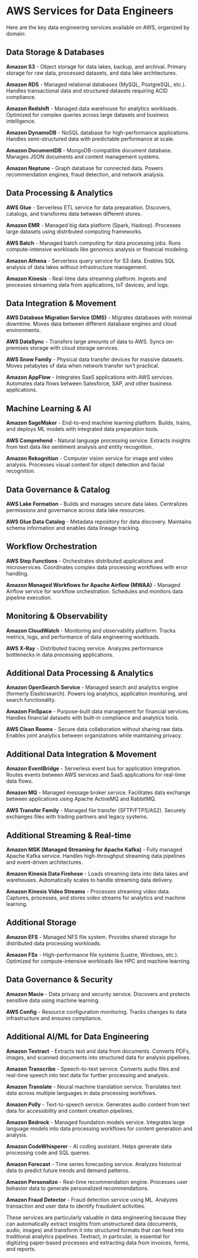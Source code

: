 # AWS Services for Data Engineers
Here are the key data engineering services available on AWS, organized by domain:

## Data Storage & Databases
**Amazon S3** - Object storage for data lakes, backup, and archival. Primary storage for raw data, processed datasets, and data lake architectures.

**Amazon RDS** - Managed relational databases (MySQL, PostgreSQL, etc.). Handles transactional data and structured datasets requiring ACID compliance.

**Amazon Redshift** - Managed data warehouse for analytics workloads. Optimized for complex queries across large datasets and business intelligence.

**Amazon DynamoDB** - NoSQL database for high-performance applications. Handles semi-structured data with predictable performance at scale.

**Amazon DocumentDB** - MongoDB-compatible document database. Manages JSON documents and content management systems.

**Amazon Neptune** - Graph database for connected data. Powers recommendation engines, fraud detection, and network analysis.

## Data Processing & Analytics
**AWS Glue** - Serverless ETL service for data preparation. Discovers, catalogs, and transforms data between different stores.

**Amazon EMR** - Managed big data platform (Spark, Hadoop). Processes large datasets using distributed computing frameworks.

**AWS Batch** - Managed batch computing for data processing jobs. Runs compute-intensive workloads like genomics analysis or financial modeling.

**Amazon Athena** - Serverless query service for S3 data. Enables SQL analysis of data lakes without infrastructure management.

**Amazon Kinesis** - Real-time data streaming platform. Ingests and processes streaming data from applications, IoT devices, and logs.

## Data Integration & Movement
**AWS Database Migration Service (DMS)** - Migrates databases with minimal downtime. Moves data between different database engines and cloud environments.

**AWS DataSync** - Transfers large amounts of data to AWS. Syncs on-premises storage with cloud storage services.

**AWS Snow Family** - Physical data transfer devices for massive datasets. Moves petabytes of data when network transfer isn't practical.

**Amazon AppFlow** - Integrates SaaS applications with AWS services. Automates data flows between Salesforce, SAP, and other business applications.

## Machine Learning & AI
**Amazon SageMaker** - End-to-end machine learning platform. Builds, trains, and deploys ML models with integrated data preparation tools.

**AWS Comprehend** - Natural language processing service. Extracts insights from text data like sentiment analysis and entity recognition.

**Amazon Rekognition** - Computer vision service for image and video analysis. Processes visual content for object detection and facial recognition.

## Data Governance & Catalog
**AWS Lake Formation** - Builds and manages secure data lakes. Centralizes permissions and governance across data lake resources.

**AWS Glue Data Catalog** - Metadata repository for data discovery. Maintains schema information and enables data lineage tracking.

## Workflow Orchestration
**AWS Step Functions** - Orchestrates distributed applications and microservices. Coordinates complex data processing workflows with error handling.

**Amazon Managed Workflows for Apache Airflow (MWAA)** - Managed Airflow service for workflow orchestration. Schedules and monitors data pipeline execution.

## Monitoring & Observability
**Amazon CloudWatch** - Monitoring and observability platform. Tracks metrics, logs, and performance of data engineering workloads.

**AWS X-Ray** - Distributed tracing service. Analyzes performance bottlenecks in data processing applications.

## Additional Data Processing & Analytics
**Amazon OpenSearch Service** - Managed search and analytics engine (formerly Elasticsearch). Powers log analytics, application monitoring, and search functionality.

**Amazon FinSpace** - Purpose-built data management for financial services. Handles financial datasets with built-in compliance and analytics tools.

**AWS Clean Rooms** - Secure data collaboration without sharing raw data. Enables joint analytics between organizations while maintaining privacy.

## Additional Data Integration & Movement
**Amazon EventBridge** - Serverless event bus for application integration. Routes events between AWS services and SaaS applications for real-time data flows.

**Amazon MQ** - Managed message broker service. Facilitates data exchange between applications using Apache ActiveMQ and RabbitMQ.

**AWS Transfer Family** - Managed file transfer (SFTP/FTPS/AS2). Securely exchanges files with trading partners and legacy systems.

## Additional Streaming & Real-time
**Amazon MSK (Managed Streaming for Apache Kafka)** - Fully managed Apache Kafka service. Handles high-throughput streaming data pipelines and event-driven architectures.

**Amazon Kinesis Data Firehose** - Loads streaming data into data lakes and warehouses. Automatically scales to handle streaming data delivery.

**Amazon Kinesis Video Streams** - Processes streaming video data. Captures, processes, and stores video streams for analytics and machine learning.

## Additional Storage
**Amazon EFS** - Managed NFS file system. Provides shared storage for distributed data processing workloads.

**Amazon FSx** - High-performance file systems (Lustre, Windows, etc.). Optimized for compute-intensive workloads like HPC and machine learning.

## Data Governance & Security
**Amazon Macie** - Data privacy and security service. Discovers and protects sensitive data using machine learning.

**AWS Config** - Resource configuration monitoring. Tracks changes to data infrastructure and ensures compliance.

## Additional AI/ML for Data Engineering
**Amazon Textract** - Extracts text and data from documents. Converts PDFs, images, and scanned documents into structured data for analysis pipelines.

**Amazon Transcribe** - Speech-to-text service. Converts audio files and real-time speech into text data for further processing and analysis.

**Amazon Translate** - Neural machine translation service. Translates text data across multiple languages in data processing workflows.

**Amazon Polly** - Text-to-speech service. Generates audio content from text data for accessibility and content creation pipelines.

**Amazon Bedrock** - Managed foundation models service. Integrates large language models into data processing workflows for content generation and analysis.

**Amazon CodeWhisperer** - AI coding assistant. Helps generate data processing code and SQL queries.

**Amazon Forecast** - Time series forecasting service. Analyzes historical data to predict future trends and demand patterns.

**Amazon Personalize** - Real-time recommendation engine. Processes user behavior data to generate personalized recommendations.

**Amazon Fraud Detector** - Fraud detection service using ML. Analyzes transaction and user data to identify fraudulent activities.

These services are particularly valuable in data engineering because they can automatically extract insights from unstructured data (documents, audio, images) and transform it into structured formats that can feed into traditional analytics pipelines. Textract, in particular, is essential for digitizing paper-based processes and extracting data from invoices, forms, and reports.

